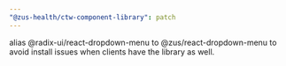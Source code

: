 ```yaml
---
"@zus-health/ctw-component-library": patch
---
```


alias @radix-ui/react-dropdown-menu to @zus/react-dropdown-menu to avoid install issues when clients have the library as well.
